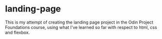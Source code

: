 # landing-page

This is my attempt of creating the landing page project in the Odin Project Foundations course, using what I've learned so far with respect to html, css and flexbox.